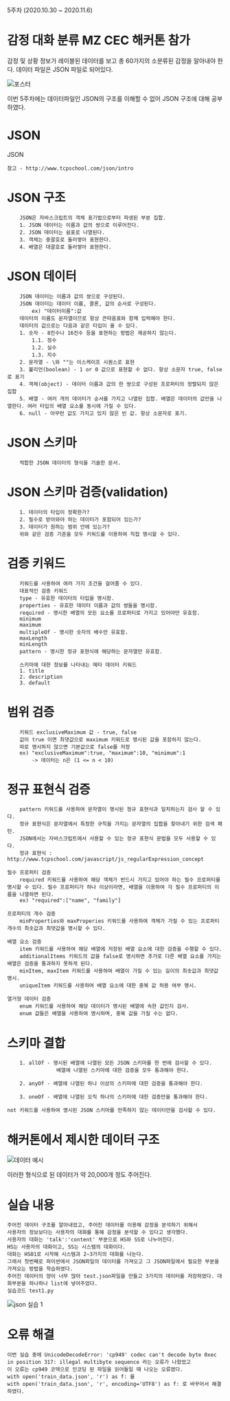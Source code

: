 5주차 (2020.10.30 ~ 2020.11.6)

# 감정 대화 분류 MZ CEC 해커톤 참가

감정 및 상황 정보가 레이블된 데이터를 보고 총 60가지의 소분류된 감정을 알아내야 한다. 
데이터 파일은 JSON 파일로 되어있다.

![포스터](https://user-images.githubusercontent.com/72618459/99274947-4390aa80-286e-11eb-8641-9acf15287fed.PNG)

이번 5주차에는 데이터파일인 JSON의 구조를 이해할 수 없어 JSON 구조에 대해 공부하였다.

# JSON
JSON

	참고 - http://www.tcpschool.com/json/intro

# JSON 구조
		JSON은 자바스크립트의 객체 표기법으로부터 파생된 부분 집합.
		1. JSON 데이터는 이름과 값의 쌍으로 이루어진다.
		2. JSON 데이터는 쉼표로 나열된다.
		3. 객체는 중괄호로 둘러쌓아 표현한다.
		4. 배열은 대괄호로 둘러쌓아 표현한다.

# JSON 데이터

		JSON 데이터는 이름과 값의 쌍으로 구성된다.
		JSON 데이터는 데이터 이름, 콜론, 값의 순서로 구성된다.
			ex) "데이터이름":값
		데이터의 이름도 문자열이므로 항상 큰따옴표와 함께 입력해야 한다.
		데이터의 값으로는 다음과 같은 타입이 올 수 있다.
		1. 숫자 - 8진수나 16진수 등을 표현하는 방법은 제공하지 않는다.
			1.1. 정수
			1.2. 실수
			1.3. 지수
		2. 문자열 - \와 ""는 이스케이프 시퀀스로 표현
		3. 불리언(boolean) - 1 or 0 값으로 표현할 수 없다. 항상 소문자 true, false로 표기
		4. 객체(object) - 데이터 이름과 값의 한 쌍으로 구성된 프로퍼티의 정렬되지 않은 집합
		5. 배열 - 여러 개의 데이터가 순서를 가지고 나열된 집합. 배열은 데이터의 값만을 나열한다. 여러 타입의 배열 요소를 동시에 가질 수 있다.
		6. null - 아무런 값도 가지고 있지 않은 빈 값. 항상 소문자로 표기. 

# JSON 스키마

		적합한 JSON 데이터의 형식을 기술한 문서.

# JSON 스키마 검증(validation)
		1. 데이터의 타입이 정확한가?
		2. 필수로 받아와야 하는 데이터가 포함되어 있는가?
		3. 데이터가 원하는 범위 안에 있는가?
		위와 같은 검증 기준을 모두 키워드를 이용하여 직접 명시할 수 있다.

# 검증 키워드
		키워드를 사용하여 여러 가지 조건을 걸어줄 수 있다.
		대표적인 검증 키워드
		type - 유효한 데이터의 타입을 명시함.
		properties - 유효한 데이터 이름과 값의 쌍들을 명시함.
		required - 명시한 배열의 모든 요소를 프로퍼티로 가지고 있어야만 유효함.
		minimum
		maximum
		multipleOf - 명시한 숫자의 배수만 유효함.
		maxLength
		minLength
		pattern - 명시한 정규 표현식에 해당하는 문자열만 유효함.

		스키마에 대한 정보를 나타내는 메타 데이터 키워드
		1. title
		2. description
		3. default

# 범위 검증
		키워드 exclusiveMaximum 값 - true, false
		값이 true 이면 최댓값으로 maximum 키워드로 명시된 값을 포함하지 않는다.
		따로 명시하지 않으면 기본값으로 false를 저장
		ex) "exclusiveMaximum":true, "maximum":10, "minimum":1
			-> 데이터는 n은 (1 <= n < 10)

# 정규 표현식 검증
		pattern 키워드를 사용하여 문자열이 명시된 정규 표현식과 일치하는지 검사 할 수 있다.
		정규 표현식은 문자열에서 특정한 규칙을 가지는 문자열의 집합을 찾아내기 위한 검색 패턴.
		JSON에서는 자바스크립트에서 사용할 수 있는 정규 표현식 문법을 모두 사용할 수 있다.
		정규 표현식 : http://www.tcpschool.com/javascript/js_regularExpression_concept

	필수 프로퍼티 검증
		required 키워드를 사용하여 해당 객체가 반드시 가지고 있어야 하는 필수 프로퍼티를 명시할 수 있다. 필수 프로퍼티가 하나 이상이라면, 배열을 이용하여 각 필수 프로퍼티의 이름을 나열하면 된다.
		ex) "required":["name", "family"]

	프로퍼티의 개수 검증
		minProperties와 maxProperies 키워드를 사용하여 객체가 가질 수 있는 프로퍼티 개수의 최솟값과 최댓값을 명시할 수 있다.

	배열 요소 검증
		item 키워드를 사용하여 해당 배열에 저장된 배열 요소에 대한 검증을 수행할 수 있다.
		additionalItems 키워드의 값을 false로 명시하면 추가로 다른 배열 요소를 가지는 배열은 검증을 통과하지 못하게 된다.
		minItem, maxItem 키워드를 사용하여 배열이 가질 수 있는 길이의 최솟값과 최댓값 명시.
		uniqueItem 키워드를 사용하여 배열 요소에 대한 중복 값 허용 여부 명시.

	열거형 데이터 검증
		enum 키워드를 사용하여 해당 데이터가 명시된 배열에 속한 값인지 검사.
		enum 값들은 배열을 사용하여 명시하며, 중복 값을 가질 수는 없다.

# 스키마 결합
		1. allOf - 명시된 배열에 나열된 모든 JSON 스키마를 한 번에 검사할 수 있다.
					배열에 나열된 스키마에 대한 검증을 모두 통과해야 한다.
		
		2. anyOf - 배열에 나열된 하나 이상의 스키마에 대한 검증을 통과해야 한다.

		3. oneOf - 배열에 나열된 오직 하나의 스키마에 대한 검증만을 통과해야 한다.

	not 키워드를 사용하여 명시된 JSON 스키마를 만족하지 않는 데이터만을 검사할 수 있다.


# 해커톤에서 제시한 데이터 구조
![데이터 예시](https://user-images.githubusercontent.com/72618459/99276402-f7df0080-286f-11eb-8707-6fcd0b25a0fb.PNG)

이러한 형식으로 된 데이터가 약 20,000개 정도 주어진다.

# 실습 내용

	주어진 데이터 구조를 알아내었고, 주어진 데이터를 이용해 감정을 분석하기 위해서 
	사용자의 정보보다는 사용자의 대화를 통해 감정을 분석할 수 있다고 생각했다. 
	사용자의 대화는 'talk':'content' 부분으로 HS와 SS로 나누어진다. 
	HS는 사용자의 대화이고, SS는 시스템의 대화이다. 
	대화는 HS01로 시작해 시스템과 2~3가지의 대화를 나눈다.
	그래서 첫번째로 파이썬에서 JSON파일의 데이터를 가져오고 그 JSON파일에서 필요한 부분을 가져오는 방법을 학습하였다. 
	주어진 데이터의 양이 너무 많아 test.json파일을 만들고 3가지의 데이터를 저장하였다. 대화부분을 하나하나 list에 넣어주었다.
	실습코드 test1.py
![json 실습 1](https://user-images.githubusercontent.com/72618459/99278260-2cec5280-2872-11eb-843b-9aeec5d6e7cc.PNG)

# 오류 해결

	이번 실습 중에 UnicodeDecodeError: 'cp949' codec can't decode byte 0xec in position 317: illegal multibyte sequence 라는 오류가 나왔었고
	이 오류는 cp949 코덱으로 인코딩 된 파일을 읽어들일 때 나오는 오류였다.
	with open('train_data.json', 'r') as f: 를
	with open('train_data.json', 'r', encoding='UTF8') as f: 로 바꾸어서 해결하였다.
